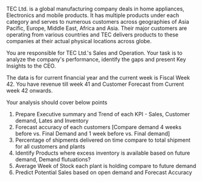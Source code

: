 TEC Ltd. is a global manufacturing company deals in home appliances, Electronics and mobile products. It has multiple products under each category and serves to numerous customers across geographies of Asia Pacific, Europe, Middle East, Africa and Asia.
Their major customers are operating from various countries and TEC delivers products to these companies at their actual physical locations across globe.
 
You are responsible for TEC Ltd.'s Sales and Operation. Your task is to analyze the company's performance, identify the gaps and present Key Insights to the CEO. 

The data is for current financial year and the current week is Fiscal Week 42. You have revenue till week 41 and Customer Forecast from Current week 42 onwards. 

Your analysis should cover below points
1. Prepare Executive summary and Trend of each KPI - Sales, Customer demand, Lates and Inventory
2. Forecast accuracy of each customers [Compare demand 4 weeks before vs. Final Demand and 1 week before  vs. Final demand]
3. Percentage of shipments delivered on time compare to total shipment for all customers and plants
4. Identify Products where excess inventory is available based on future demand, Demand flutuations?
5. Average Week of Stock each plant is holding compare to future demand
6. Predict Potential Sales based on open demand and Forecast Accuracy
